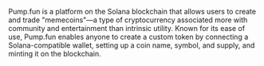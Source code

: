 Pump.fun is a platform on the Solana blockchain that allows users to create and trade "memecoins"—a type of cryptocurrency associated more with community and entertainment than intrinsic utility. Known for its ease of use, Pump.fun enables anyone to create a custom token by connecting a Solana-compatible wallet, setting up a coin name, symbol, and supply, and minting it on the blockchain.

